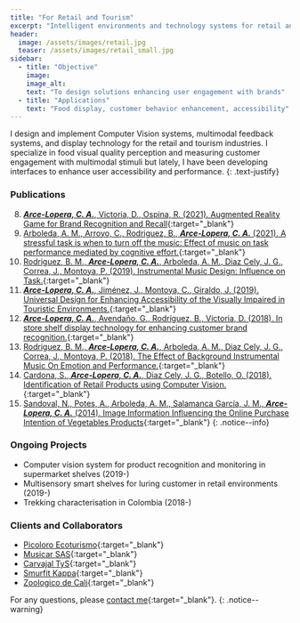 ```yaml
---
title: "For Retail and Tourism"
excerpt: "Intelligent environments and technology systems for retail and tourism"
header:
  image: /assets/images/retail.jpg
  teaser: /assets/images/retail_small.jpg
sidebar:
  - title: "Objective"
    image: 
    image_alt: 
    text: "To design solutions enhancing user engagement with brands"
  - title: "Applications"
    text: "Food display, customer behavior enhancement, accessibility"
---
```

I design and implement Computer Vision systems, multimodal feedback systems, and display technology for the retail and
tourism industries. I specialize in food visual quality perception and measuring customer engagement with multimodal 
stimuli but lately, I have been developing interfaces to enhance user accessibility and performance.
{: .text-justify}

### Publications
8. [***Arce-Lopera, C. A.***, Victoria, D., Ospina, R. (2021). Augmented Reality Game for Brand Recognition and Recall](https://doi.org/10.1145/3411763.3451792){:target="_blank"}
7. [Arboleda, A. M., Arroyo, C., Rodriguez, B., ***Arce-Lopera, C. A.*** (2021). A stressful task is when to turn off the music: Effect of music on task performance mediated by cognitive effort.](https://doi.org/10.1177/0305735621996027){:target="_blank"}
6. [Rodriguez, B. M., ***Arce-Lopera, C. A.***, Arboleda, A. M., Diaz Cely, J. G., Correa, J., Montoya, P. (2019). Instrumental Music Design: Influence on Task.](https://doi.org/10.4018/978-1-5225-9069-9.ch015){:target="_blank"}
5. [***Arce-Lopera, C. A.***, Jiménez, J., Montoya, C., Giraldo, J. (2019). Universal Design for Enhancing Accessibility of the Visually Impaired in Touristic Environments.](https://doi.org/10.1007/978-3-030-20227-9_48){:target="_blank"}
4. [***Arce-Lopera, C. A.***, Avendaño, G., Rodríguez, B., Victoria, D. (2018). In store shelf display technology for enhancing customer brand recognition.](https://dl.acm.org/doi/10.1145/3292147.3292186){:target="_blank"}
3. [Rodriguez, B. M., ***Arce-Lopera, C. A.***, Arboleda, A. M., Diaz Cely, J. G., Correa, J., Montoya, P. (2018). The Effect of Background Instrumental Music On Emotion and Performance.](http://www.iadisportal.org/digital-library/the-effect-of-background-instrumental-music-on-emotion-and-performance){:target="_blank"}
2. [Cardona, S., ***Arce-Lopera, C. A.***, Diaz Cely, J. G., Botello, O. (2018). Identification of Retail Products using Computer Vision.](https://www.utb.edu.co/13ccc){:target="_blank"}
1. [Sandoval, N., Potes, A., Arboleda, A. M., Salamanca García, J. M., ***Arce-Lopera, C. A.*** (2014). Image Information Influencing the Online Purchase Intention of Vegetables Products](https://doi.org/10.18046/syt.v12i28.1750){:target="_blank"}
{: .notice--info}

### Ongoing Projects
- Computer vision system for product recognition and monitoring in supermarket shelves (2019-)
- Multisensory smart shelves for luring customer in retail environments (2019-)
- Trekking characterisation in Colombia (2018-)

### Clients and Collaborators
- [Picoloro Ecoturismo](http://picoloro.co/){:target="_blank"}
- [Musicar SAS](https://musicar.com/){:target="_blank"}
- [Carvajal TyS](https://www.carvajaltys.com/){:target="_blank"}
- [Smurfit Kappa](https://www.smurfitkappa.com/co){:target="_blank"}
- [Zoologico de Cali](https://www.zoologicodecali.com.co/){:target="_blank"}
 
For any questions, please [contact me](https://forms.gle/63NYpG1siX6E4KGj8){:target="_blank"}.
{: .notice--warning}